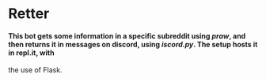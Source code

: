 # Retter

#### This bot gets some information in a specific subreddit using _praw_, and then returns it in messages on discord, using _iscord.py_. The setup hosts it in repl.it, with
the use of Flask.
